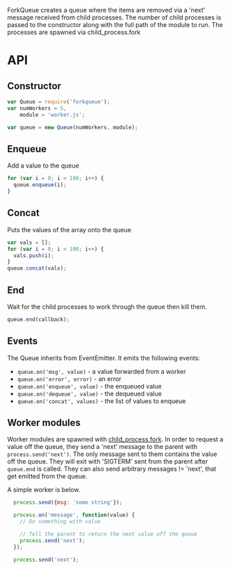 ForkQueue creates a queue where the items are removed via a 'next' message received from child processes. The number of child processes is passed to the constructor along with the full path of the module to run. The processes are spawned via child\_process.fork
# API

## Constructor

```javascript
var Queue = require('forkqueue');
var numWorkers = 5,
    module = 'worker.js';

var queue = new Queue(numWorkers, module);
```

## Enqueue
Add a value to the queue

```javascript
for (var i = 0; i < 100; i++) {
  queue.enqueue(i);
}
```

## Concat 
Puts the values of the array onto the queue

```javascript
var vals = [];
for (var i = 0; i < 100; i++) {
  vals.push(i);
}
queue.concat(vals);
```

## End
Wait for the child processes to work through the queue then kill them.

```javascript
queue.end(callback);
```

## Events
The Queue inherits from EventEmitter. It emits the following events:

 * ```queue.on('msg', value)``` - a value forwarded from a worker 
 * ```queue.on('error', error)``` - an error
 * ```queue.on('enqueue', value)``` - the enqueued value 
 * ```queue.on('dequeue', value)``` - the dequeued value 
 * ```queue.on('concat', values)``` - the list of values to enqueue

## Worker modules

Worker modules are spawned with [child_process.fork](http://nodejs.org/api/child_process.html#child_process_child_process_fork_modulepath_args_options). In order to request a value off the queue, they send a 'next' message to the parent with ```process.send('next')```. The only message sent to them contains the value off the queue. They will exit with 'SIGTERM' sent from the parent after ```queue.end``` is called. They can also send arbitrary messages != 'next', that get emitted from the queue. 

A simple worker is below.

```javascript
  process.send({msg: 'some string'});

  process.on('message', function(value) {
    // Do something with value

    // Tell the parent to return the next value off the queue
    process.send('next');
  });

  process.send('next');
```


